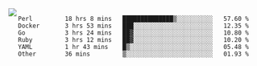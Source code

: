 

<a href="https://github.com/anuraghazra/github-readme-stats">
  <img align="left" src="https://github-readme-stats.vercel.app/api?username=kfly8&count_private=true&show_icons=true&theme=calm" />
</a>


<!--START_SECTION:waka-->

```text
Perl         18 hrs 8 mins   ██████████████▒░░░░░░░░░░   57.60 %
Docker       3 hrs 53 mins   ███░░░░░░░░░░░░░░░░░░░░░░   12.35 %
Go           3 hrs 24 mins   ██▓░░░░░░░░░░░░░░░░░░░░░░   10.80 %
Ruby         3 hrs 12 mins   ██▓░░░░░░░░░░░░░░░░░░░░░░   10.20 %
YAML         1 hr 43 mins    █▒░░░░░░░░░░░░░░░░░░░░░░░   05.48 %
Other        36 mins         ▒░░░░░░░░░░░░░░░░░░░░░░░░   01.93 %
```

<!--END_SECTION:waka-->

